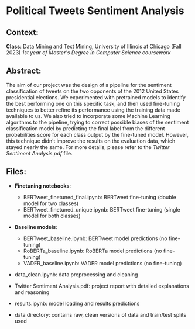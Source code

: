 # Political Tweets Sentiment Analysis

## Context: 
**Class**: Data Mining and Text Mining, University of Illinois at Chicago (Fall 2023)
*1st year of Master's Degree in Computer Science coursework*

## Abstract: 
The aim of our project was the design of a pipeline for the sentiment classification of tweets on the two opponents of the 2012 United States presidential elections. We experimented with pretrained models to identify the best performing one on this specific task, and then used fine-tuning techniques to better refine its performance using the training data made available to us. We also tried to incorporate some Machine Learning algorithms to the pipeline, trying to correct possible biases of the sentiment classification model by predicting the final label from the different probabilities score for each class output by the fine-tuned model. However, this technique didn’t improve the results on the evaluation data, which stayed nearly the same.
For more details, please refer to the *Twitter Sentiment Analysis.pdf* file.

## Files: 
* **Finetuning notebooks**:
  - BERTweet_finetuned_final.ipynb: BERTweet fine-tuning (double model for two classes)
  - BERTweet_finetuned_unique.ipynb: BERTweet fine-tuning (single model for both classes)

* **Baseline models**:
  - BERTweet_baseline.ipynb: BERTweet model predictions (no fine-tuning)
  - RoBERTa_baseline.ipynb: RoBERTa model predictions (no fine-tuning)
  - VADER_baseline.ipynb: VADER model predictions (no fine-tuning)

* data_clean.ipynb: data preprocessing and cleaning
* Twitter Sentiment Analysis.pdf: project report with detailed explanations and reasoning
* results.ipynb: model loading and results predictions
* data directory: contains raw, clean versions of data and train/test splits used
